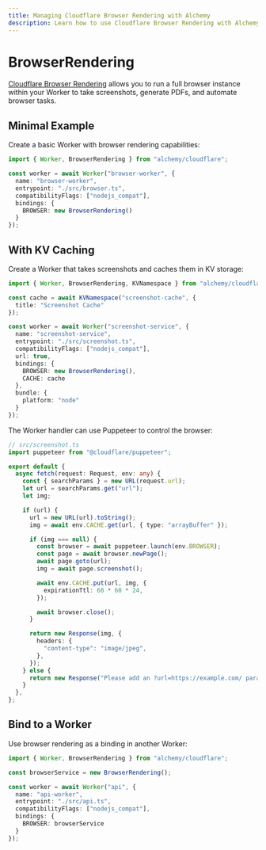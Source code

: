 ```yaml
---
title: Managing Cloudflare Browser Rendering with Alchemy
description: Learn how to use Cloudflare Browser Rendering with Alchemy for taking screenshots and automating browser tasks at the edge.
---
```


# BrowserRendering

[Cloudflare Browser Rendering](https://developers.cloudflare.com/browser-rendering/) allows you to run a full browser instance within your Worker to take screenshots, generate PDFs, and automate browser tasks.

## Minimal Example

Create a basic Worker with browser rendering capabilities:

```ts
import { Worker, BrowserRendering } from "alchemy/cloudflare";

const worker = await Worker("browser-worker", {
  name: "browser-worker",
  entrypoint: "./src/browser.ts",
  compatibilityFlags: ["nodejs_compat"],
  bindings: {
    BROWSER: new BrowserRendering()
  }
});
```

## With KV Caching

Create a Worker that takes screenshots and caches them in KV storage:

```ts
import { Worker, BrowserRendering, KVNamespace } from "alchemy/cloudflare";

const cache = await KVNamespace("screenshot-cache", {
  title: "Screenshot Cache"
});

const worker = await Worker("screenshot-service", {
  name: "screenshot-service",
  entrypoint: "./src/screenshot.ts",
  compatibilityFlags: ["nodejs_compat"],
  url: true,
  bindings: {
    BROWSER: new BrowserRendering(),
    CACHE: cache
  },
  bundle: {
    platform: "node"
  }
});
```

The Worker handler can use Puppeteer to control the browser:

```ts
// src/screenshot.ts
import puppeteer from "@cloudflare/puppeteer";

export default {
  async fetch(request: Request, env: any) {
    const { searchParams } = new URL(request.url);
    let url = searchParams.get("url");
    let img;

    if (url) {
      url = new URL(url).toString();
      img = await env.CACHE.get(url, { type: "arrayBuffer" });

      if (img === null) {
        const browser = await puppeteer.launch(env.BROWSER);
        const page = await browser.newPage();
        await page.goto(url);
        img = await page.screenshot();

        await env.CACHE.put(url, img, {
          expirationTtl: 60 * 60 * 24,
        });

        await browser.close();
      }

      return new Response(img, {
        headers: {
          "content-type": "image/jpeg",
        },
      });
    } else {
      return new Response("Please add an ?url=https://example.com/ parameter");
    }
  },
};
```

## Bind to a Worker

Use browser rendering as a binding in another Worker:

```ts
import { Worker, BrowserRendering } from "alchemy/cloudflare";

const browserService = new BrowserRendering();

const worker = await Worker("api", {
  name: "api-worker",
  entrypoint: "./src/api.ts",
  compatibilityFlags: ["nodejs_compat"],
  bindings: {
    BROWSER: browserService
  }
});
```
